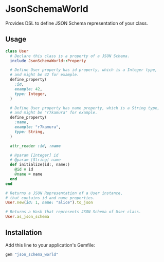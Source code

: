 # JsonSchemaWorld
Provides DSL to define JSON Schema representation of your class.

## Usage
```rb
class User
  # Declare this class is a property of a JSON Schema.
  include JsonSchemaWorld::Property

  # Define User property has id property, which is a Integer type,
  # and might be 42 for example.
  define_property(
    :id,
    example: 42,
    type: Integer,
  )

  # Define User property has name property, which is a String type,
  # and might be "r7kamura" for example.
  define_property(
    :name,
    example: "r7kamura",
    type: String,
  )

  attr_reader :id, :name

  # @param [Integer] id
  # @param [String] name
  def initialize(id:, name:)
    @id = id
    @name = name
  end
end

# Returns a JSON Representation of a User instance,
# that contains id and name properties.
User.new(id: 1, name: "alice").to_json

# Returns a Hash that represents JSON Schema of User class.
User.as_json_schema
```

## Installation
Add this line to your application's Gemfile:

```ruby
gem "json_schema_world"
```
